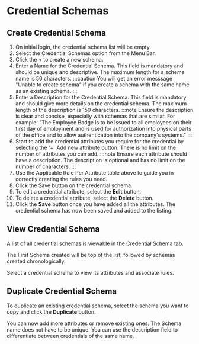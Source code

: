 # Credential Schemas

## Create Credential Schema

1. On initial login, the credential schema list will be empty.
2. Select the Credential Schemas option from the Menu Bar.
3. Click the **+** to create a new schema.
4. Enter a Name for the Credential Schema. This field is mandatory and should be unique and descriptive. The maximum length for a schema name is 50 characters.
:::caution
You will get an error messsage "Unable to create schema" if you create a schema with the same name as an existing schema.
:::
5. Enter a Description for the Credential Schema. This field is mandatory and should give more details on the credential schema. The maximum length of the description is 150 characters.
:::note
Ensure the description is clear and concise, especially with schemas that are similar.
For example: "The Employee Badge is to be issued to all employees on their first day of employment and is used for authorization into physical parts of the office and to allow authentication into the company's systems."
:::
7. Start to add the credential attributes you require for the credential by selecting the '+' Add new attribute button. There is no limit on the number of attributes you can add.
:::note
Ensure each attribute should have a description. The description is optional and has no limit on the number of characters.
:::
8. Use the Applicable Rule Per Attribute table above to guide you in correctly creating the rules you need.
9. Click the Save button on the credential schema.
10. To edit a credential attribute, select the **Edit** button.
11. To delete a credential attribute, select the **Delete** button.
12. Click the **Save** button once you have added all the attributes. The credential schema has now been saved and added to the listing.


## View Credential Schema
A list of all credential schemas is viewable in the Credential Schema tab.

The First Schema created will be top of the list, followed by schemas created chronologically.

Select a credential schema to view its attributes and associate rules.


## Duplicate Credential Schema
To duplicate an existing credential schema, select the schema you want to copy and click the **Duplicate** button.

You can now add more attributes or remove existing ones. The Schema name does not have to be unique. You can use the description field to differentiate between credentials of the same name.

